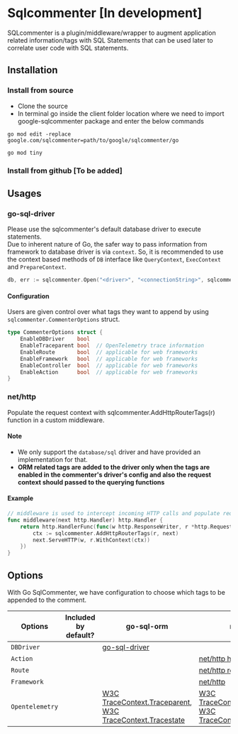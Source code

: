 # Sqlcommenter [In development]

SQLcommenter is a plugin/middleware/wrapper to augment application related information/tags with SQL Statements that can be used later to correlate user code with SQL statements.

## Installation

### Install from source

* Clone the source
* In terminal go inside the client folder location where we need to import google-sqlcommenter package and enter the below commands

```shell
go mod edit -replace google.com/sqlcommenter=path/to/google/sqlcommenter/go

go mod tiny
```
### Install from github [To be added]

## Usages

### go-sql-driver
Please use the sqlcommenter's default database driver to execute statements. \
Due to inherent nature of Go, the safer way to pass information from framework to database driver is via `context`. So, it is recommended to use the context based methods of `DB` interface like `QueryContext`, `ExecContext` and `PrepareContext`. 

```go
db, err := sqlcommenter.Open("<driver>", "<connectionString>", sqlcommenter.CommenterOptions{<tag>:<bool>})
```

#### Configuration

Users are given control over what tags they want to append by using `sqlcommenter.CommenterOptions` struct.

```go
type CommenterOptions struct {
	EnableDBDriver    bool
    EnableTraceparent bool  // OpenTelemetry trace information
	EnableRoute       bool  // applicable for web frameworks
	EnableFramework   bool  // applicable for web frameworks
	EnableController  bool  // applicable for web frameworks
	EnableAction      bool  // applicable for web frameworks
}
```

### net/http
Populate the request context with sqlcommenter.AddHttpRouterTags(r) function in a custom middleware.

#### Note
* We only support the `database/sql` driver and have provided an implementation for that.
* <b>ORM related tags are added to the driver only when the tags are enabled in the commenter's driver's config and also the request context should passed to the querying functions</b>

#### Example
```go
// middleware is used to intercept incoming HTTP calls and populate request context with commenter tags.
func middleware(next http.Handler) http.Handler {
	return http.HandlerFunc(func(w http.ResponseWriter, r *http.Request) {
		ctx := sqlcommenter.AddHttpRouterTags(r, next)
		next.ServeHTTP(w, r.WithContext(ctx))
	})
}
```

## Options

With Go SqlCommenter, we have configuration to choose which tags to be appended to the comment.

| Options         | Included by default? | go-sql-orm                                                                                                                                                                   | net/http                                                                                                                                                                     | Notes |
| --------------- | :------------------: | ---------------------------------------------------------------------------------------------------------------------------------------------------------------------------- | ---------------------------------------------------------------------------------------------------------------------------------------------------------------------------- | :---: |
| `DBDriver`      |                      | [ go-sql-driver](https://pkg.go.dev/database/sql/driver)                                                                                                                     |                                                                                                                                                                              |
| `Action`        |                      |                                                                                                                                                                              | [net/http handle](https://pkg.go.dev/net/http#Handle)                                                                                                                        |       |
| `Route`         |                      |                                                                                                                                                                              | [net/http routing path](https://pkg.go.dev/github.com/gorilla/mux#Route.URLPath)                                                                                             |       |
| `Framework`     |                      |                                                                                                                                                                              | [net/http](https://pkg.go.dev/net/http)                                                                                                                                      |       |
| `Opentelemetry` |                      | [W3C TraceContext.Traceparent](https://www.w3.org/TR/trace-context/#traceparent-field), [W3C TraceContext.Tracestate](https://www.w3.org/TR/trace-context/#tracestate-field) | [W3C TraceContext.Traceparent](https://www.w3.org/TR/trace-context/#traceparent-field), [W3C TraceContext.Tracestate](https://www.w3.org/TR/trace-context/#tracestate-field) |       |
